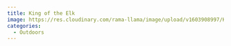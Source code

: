 ```yaml
---
title: King of the Elk
image: https://res.cloudinary.com/rama-llama/image/upload/v1603908997/King_of_the_Elk_niwpix.jpg
categories:
  - Outdoors
---
```

